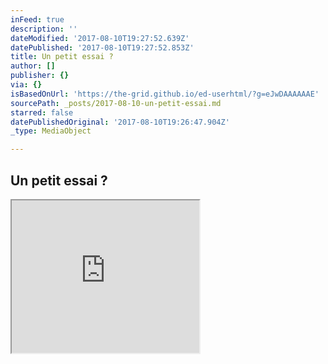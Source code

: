 ```yaml
---
inFeed: true
description: ''
dateModified: '2017-08-10T19:27:52.639Z'
datePublished: '2017-08-10T19:27:52.853Z'
title: Un petit essai ?
author: []
publisher: {}
via: {}
isBasedOnUrl: 'https://the-grid.github.io/ed-userhtml/?g=eJwDAAAAAAE'
sourcePath: _posts/2017-08-10-un-petit-essai.md
starred: false
datePublishedOriginal: '2017-08-10T19:26:47.904Z'
_type: MediaObject

---
```

## Un petit essai ?

<iframe src="https://the-grid.github.io/ed-userhtml/?g=eJyVj81OwzAQhO95Csv3xE1ocAq2JcRbcHOc9Q81SeTdUsHT8xOoOIE4jTSz82lH5TQfWYGsOdJLBowAxFks4DWPRCveCGERgbB209y8phBgadzyJJ7bGsmOGcS3iciZMJVCV9JKDIv7N-MRuVFiA1xIhj18pndramg5wsw046XtYZLSH-R07Ya27-Tey_EAw9DZcehHfvsrJ9s5nGyAD5QvfxzfL7NPoTnDWMi9N6ic4EejUtv3rNq0PqeJor7qdhcnQgqRdLffGVapr7XmDYQzgUU" height="244" style=""></iframe>